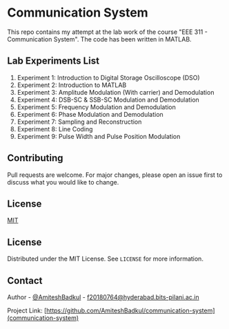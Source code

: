 # Communication System

This repo contains my attempt at the lab work of the course "EEE 311 - Communication System". The code has been written in MATLAB.

## Lab Experiments List
1. Experiment 1: Introduction to Digital Storage Oscilloscope (DSO)
2. Experiment 2: Introduction to MATLAB
3. Experiment 3: Amplitude Modulation (With carrier) and Demodulation
4. Experiment 4: DSB-SC & SSB-SC Modulation and Demodulation
5. Experiment 5: Frequency Modulation and Demodulation
6. Experiment 6: Phase Modulation and Demodulation
7. Experiment 7: Sampling and Reconstruction
8. Experiment 8: Line Coding
9. Experiment 9: Pulse Width and Pulse Position Modulation

## Contributing
Pull requests are welcome. For major changes, please open an issue first to discuss what you would like to change.


## License
[MIT](https://github.com/AmiteshBadkul/communication-system/blob/master/LICENSE)

<!-- LICENSE -->
## License

Distributed under the MIT License. See `LICENSE` for more information.

<!-- CONTACT -->
## Contact

Author - [@AmiteshBadkul](https://github.com/AmiteshBadkul) - f20180764@hyderabad.bits-pilani.ac.in

Project Link: [https://github.com/AmiteshBadkul/communication-system](communication-system)

